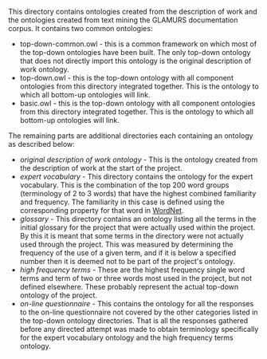 This directory contains ontologies created from the description of work and the ontologies created from text mining the GLAMURS documentation corpus. It contains two common ontologies:

+ top-down-common.owl - this is a common framework on which most of the top-down 
	ontologies have been built. The only top-down ontology that does not directly import this ontology is the original description of work ontology.
+ top-down.owl - this is the top-down ontology with all component ontologies from this directory 
	integrated together. This is the ontology to which all bottom-up ontologies will link.
+ basic.owl - this is the top-down ontology with all component ontologies from this directory 
	integrated together. This is the ontology to which all bottom-up ontologies will link.

The remaining parts are additional directories each containing an ontology as described below: 

+ *original description of work ontology* - This is the ontology created from the description of work at the start of the project.
+ *expert vocabulary* - This directory contains the ontology for the expert vocabulary. This is the combination of the top 200 word groups (terminology of 2 to 3 words) that have the highest combined familiarity and frequency. The familiarity in this case is defined using the corresponding property for that word in [WordNet](https://wordnet.princeton.edu/).
+ *glossary* - This directory contains an ontology listing all the terms in the initial glossary for the project that were actually used within the project. By this it is meant that some terms in the directory were not actually used through the project. This was measured by determining the frequency of the use of a given term, and if it is below a specified number then it is deemed not to be part of the project's ontology.
+ *high frequency terms* - These are the highest frequency single word terms and term of two or three words most used in the project, but not defined elsewhere. These probably represent the actual top-down ontology of the project. 
+ *on-line questionnaire* - This contains the ontology for all the responses to the on-line questionnaire not covered by the other categories listed in the top-down ontology directories. That is all the responses gathered before any directed attempt was made to obtain terminology specifically for the expert vocabulary ontology and the high frequency terms ontology. 


